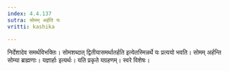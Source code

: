 ```yaml
---
index: 4.4.137
sutra: सोमम् अर्हति यः
vritti: kashika

---
```

निर्देशादेव समर्थविभक्तिः। सोमशब्दात् द्वितीयासमर्थातर्हति इत्येतस्मिन्नर्थे यः प्रत्ययो भवति। सोमम् अर्हन्ति सोम्या ब्राह्मणाः। यज्ञार्हाः इत्यर्थः। यति प्रकृते यग्रहणम्। स्वरे विशेषः।